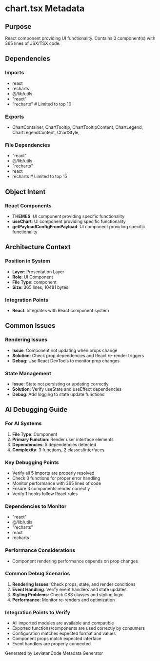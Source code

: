 # chart.tsx Metadata

## Purpose
React component providing UI functionality. Contains 3 component(s) with 365 lines of JSX/TSX code.

## Dependencies

### Imports
- react
- recharts
- @/lib/utils
- "react"
- "recharts"  # Limited to top 10

### Exports
- ChartContainer,
  ChartTooltip,
  ChartTooltipContent,
  ChartLegend,
  ChartLegendContent,
  ChartStyle,


### File Dependencies
- "react"
- @/lib/utils
- "recharts"
- react
- recharts  # Limited to top 15

## Object Intent

### React Components
- **THEMES**: UI component providing specific functionality
- **useChart**: UI component providing specific functionality
- **getPayloadConfigFromPayload**: UI component providing specific functionality


## Architecture Context

### Position in System
- **Layer**: Presentation Layer
- **Role**: UI Component
- **File Type**: component
- **Size**: 365 lines, 10481 bytes

### Integration Points
- **React**: Integrates with React component system

## Common Issues

### Rendering Issues
- **Issue**: Component not updating when props change
- **Solution**: Check prop dependencies and React re-render triggers
- **Debug**: Use React DevTools to monitor prop changes

### State Management
- **Issue**: State not persisting or updating correctly
- **Solution**: Verify useState and useEffect dependencies
- **Debug**: Add logging to state update functions

## AI Debugging Guide

### For AI Systems
1. **File Type**: Component
2. **Primary Function**: Render user interface elements
3. **Dependencies**: 5 dependencies detected
4. **Complexity**: 3 functions, 2 classes/interfaces

### Key Debugging Points
- Verify all 5 imports are properly resolved
- Check 3 functions for proper error handling
- Monitor performance with 365 lines of code
- Ensure 3 components render correctly
- Verify 1 hooks follow React rules

### Dependencies to Monitor
- "react"
- @/lib/utils
- "recharts"
- react
- recharts

### Performance Considerations
- Component rendering performance depends on prop changes

### Common Debug Scenarios
1. **Rendering Issues**: Check props, state, and render conditions
2. **Event Handling**: Verify event handlers and state updates
3. **Styling Problems**: Check CSS classes and styling logic
4. **Performance**: Monitor re-renders and optimization

### Integration Points to Verify
- All imported modules are available and compatible
- Exported functions/components are used correctly by consumers
- Configuration matches expected format and values
- Component props match expected interface
- Event handlers are properly connected

Generated by LeviatanCode Metadata Generator
